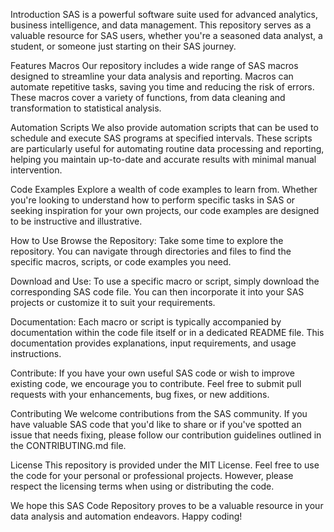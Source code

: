 Introduction
SAS is a powerful software suite used for advanced analytics, business intelligence, and data management. This repository serves as a valuable resource for SAS users, whether you're a seasoned data analyst, a student, or someone just starting on their SAS journey.

Features
Macros
Our repository includes a wide range of SAS macros designed to streamline your data analysis and reporting. Macros can automate repetitive tasks, saving you time and reducing the risk of errors. These macros cover a variety of functions, from data cleaning and transformation to statistical analysis.

Automation Scripts
We also provide automation scripts that can be used to schedule and execute SAS programs at specified intervals. These scripts are particularly useful for automating routine data processing and reporting, helping you maintain up-to-date and accurate results with minimal manual intervention.

Code Examples
Explore a wealth of code examples to learn from. Whether you're looking to understand how to perform specific tasks in SAS or seeking inspiration for your own projects, our code examples are designed to be instructive and illustrative.

How to Use
Browse the Repository: Take some time to explore the repository. You can navigate through directories and files to find the specific macros, scripts, or code examples you need.

Download and Use: To use a specific macro or script, simply download the corresponding SAS code file. You can then incorporate it into your SAS projects or customize it to suit your requirements.

Documentation: Each macro or script is typically accompanied by documentation within the code file itself or in a dedicated README file. This documentation provides explanations, input requirements, and usage instructions.

Contribute: If you have your own useful SAS code or wish to improve existing code, we encourage you to contribute. Feel free to submit pull requests with your enhancements, bug fixes, or new additions.

Contributing
We welcome contributions from the SAS community. If you have valuable SAS code that you'd like to share or if you've spotted an issue that needs fixing, please follow our contribution guidelines outlined in the CONTRIBUTING.md file.

License
This repository is provided under the MIT License. Feel free to use the code for your personal or professional projects. However, please respect the licensing terms when using or distributing the code.

We hope this SAS Code Repository proves to be a valuable resource in your data analysis and automation endeavors. Happy coding!





